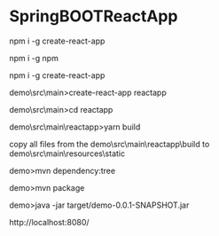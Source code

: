 # SpringBOOTReactApp


npm i -g create-react-app

npm i -g npm

npm i -g create-react-app

demo\src\main>create-react-app reactapp

demo\src\main>cd reactapp

demo\src\main\reactapp>yarn build

copy all files from the demo\src\main\reactapp\build to demo\src\main\resources\static


demo>mvn dependency:tree

demo>mvn package

demo>java -jar target/demo-0.0.1-SNAPSHOT.jar

http://localhost:8080/


